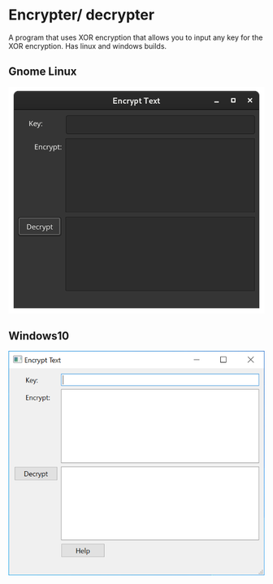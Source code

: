 # Encrypter/ decrypter

A program that uses XOR encryption that allows you to input any key for the XOR encryption. Has linux and windows builds.

## Gnome Linux 

![Linux image](ReadMeImages/linux_img.png)

## Windows10

![Win10 image](ReadMeImages/Capture.PNG)